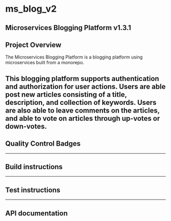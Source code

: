 # ms_blog_v2
Microservices Blogging Platform v1.3.1
---
## Project Overview
The Microservices Blogging Platform is a blogging platform using microservices built from a monorepo. 

This blogging platform supports authentication and authorization for user actions. Users are able post new articles consisting of a title, description, and collection of keywords. Users are also able to leave comments on the articles, and able to vote on articles through up-votes or down-votes.
---
## Quality Control Badges
---
## Build instructions
---
## Test instructions
---
## API documentation